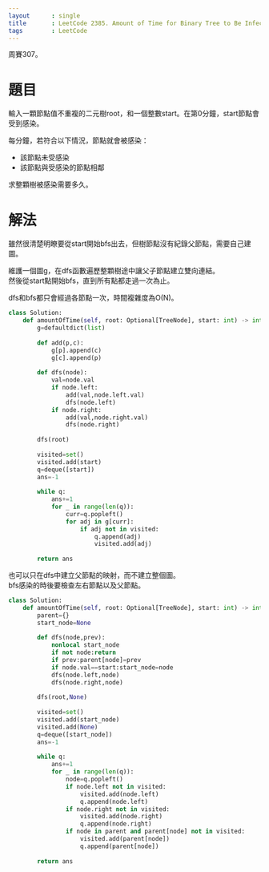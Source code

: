 ```yaml
--- 
layout      : single
title       : LeetCode 2385. Amount of Time for Binary Tree to Be Infected
tags        : LeetCode
---
```

周賽307。

# 題目
輸入一顆節點值不重複的二元樹root，和一個整數start。在第0分鐘，start節點會受到感染。  

每分鐘，若符合以下情況，節點就會被感染：  
- 該節點未受感染  
- 該節點與受感染的節點相鄰  

求整顆樹被感染需要多久。  

# 解法
雖然很清楚明瞭要從start開始bfs出去，但樹節點沒有紀錄父節點，需要自己建圖。  

維護一個圖g，在dfs函數遍歷整顆樹途中讓父子節點建立雙向連結。  
然後從start點開始bfs，直到所有點都走過一次為止。  

dfs和bfs都只會經過各節點一次，時間複雜度為O(N)。  

```python
class Solution:
    def amountOfTime(self, root: Optional[TreeNode], start: int) -> int:
        g=defaultdict(list)
        
        def add(p,c):
            g[p].append(c)
            g[c].append(p)
        
        def dfs(node):
            val=node.val
            if node.left:
                add(val,node.left.val)
                dfs(node.left)
            if node.right:
                add(val,node.right.val)
                dfs(node.right)
            
        dfs(root)
            
        visited=set()
        visited.add(start)
        q=deque([start])
        ans=-1
        
        while q:
            ans+=1
            for _ in range(len(q)):
                curr=q.popleft()
                for adj in g[curr]:
                    if adj not in visited:
                        q.append(adj)
                        visited.add(adj)
                        
        return ans
```

也可以只在dfs中建立父節點的映射，而不建立整個圖。  
bfs感染的時後要檢查左右節點以及父節點。  

```python
class Solution:
    def amountOfTime(self, root: Optional[TreeNode], start: int) -> int:
        parent={}
        start_node=None
        
        def dfs(node,prev):
            nonlocal start_node
            if not node:return 
            if prev:parent[node]=prev
            if node.val==start:start_node=node
            dfs(node.left,node)
            dfs(node.right,node)
            
        dfs(root,None)
            
        visited=set()
        visited.add(start_node)
        visited.add(None)
        q=deque([start_node])
        ans=-1
        
        while q:
            ans+=1
            for _ in range(len(q)):
                node=q.popleft()
                if node.left not in visited:
                    visited.add(node.left)
                    q.append(node.left)
                if node.right not in visited:
                    visited.add(node.right)
                    q.append(node.right)
                if node in parent and parent[node] not in visited:
                    visited.add(parent[node])
                    q.append(parent[node])
                              
        return ans
```